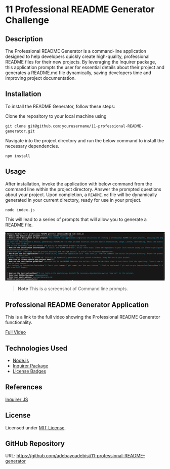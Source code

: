 # 11 Professional README Generator Challenge

## Description

The Professional README Generator is a command-line application designed to help developers quickly create high-quality, professional README files for their new projects. By leveraging the Inquirer package, this application prompts the user for essential details about their project and generates a README.md file dynamically, saving developers time and improving project documentation.


## Installation

To install the README Generator, follow these steps:

Clone the repository to your local machine using 
```
git clone git@github.com:yourusername/11-professional-README-generator.git
```
Navigate into the project directory and run the below command to install the necessary dependencies.
```
npm install
```

## Usage

After installation, invoke the application with below command from the command line within the project directory. Answer the prompted questions about your project. Upon completion, a `README.md` file will be dynamically generated in your current directory, ready for use in your project.
```
node index.js
```
This will lead to a series of prompts that will allow you to generate a README file.

![Professional README Generator](./assets/images/Professional%20README%20Generator%20Prompt.png)

> **Note** This is a screenshot of Command line prompts.


## Professional README Generator Application
This is a link to the full video showing the Professional README Generator functionality.

[Full Video](https://drive.google.com/file/d/1IN0ltVvWnHHjgZ3bKKwB5y3L2F1JR-6b/view?usp=drive_link)

## Technologies Used

- [Node.js](https://nodejs.org/en/)
- [Inquirer Package](https://www.npmjs.com/package/inquirer)
- [License Badges](shields.io)

## References
[Inquirer JS](https://www.npmjs.com/package/inquirer)

## License
Licensed under [MIT License](LICENSE.md).

## GitHub Repository
URL: https://github.com/adebayoadebisi/11-professional-README-generator

